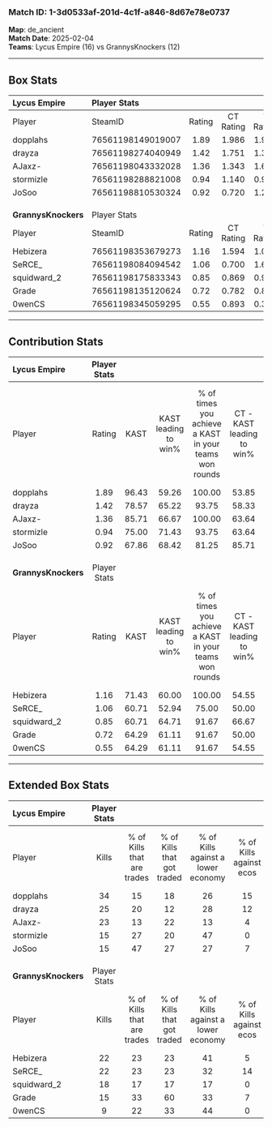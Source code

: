 ### Match ID: 1-3d0533af-201d-4c1f-a846-8d67e78e0737  
**Map**: de_ancient  
**Match Date**: 2025-02-04  
**Teams**: Lycus Empire (16) vs GrannysKnockers (12)  

---  

## Box Stats  

| **Lycus Empire**    | Player Stats      |        |           |          |       |       |       |         |        |      |     |
| :- | :- | :-: | :-: | :-: | :-: | :-: | :-: | :-: | :-: | :-: | :-: |
| Player              | SteamID           | Rating | CT Rating | T Rating | KAST  |  ADR  | Kills | Assists | Deaths | K/D  | HS% |
| dopplahs            | 76561198149019007 |  1.89  |   1.986   |  1.969   | 96.43 | 112.8 |  34   |    6    |   16   | 2.13 | 52  |
| drayza              | 76561198274040949 |  1.42  |   1.751   |  1.304   | 78.57 | 90.9  |  25   |    8    |   16   | 1.56 | 12  |
| AJaxz-              | 76561198043332028 |  1.36  |   1.343   |  1.658   | 85.71 | 80.9  |  23   |    7    |   17   | 1.35 | 52  |
| stormizle           | 76561198288821008 |  0.94  |   1.140   |  0.942   | 75.00 | 62.5  |  15   |    8    |   19   | 0.79 | 53  |
| JoSoo               | 76561198810530324 |  0.92  |   0.720   |  1.205   | 67.86 | 72.6  |  15   |    9    |   19   | 0.79 | 60  |
|                     |                   |        |           |          |       |       |       |         |        |      |     |
|                     |                   |        |           |          |       |       |       |         |        |      |     |
|                     |                   |        |           |          |       |       |       |         |        |      |     |
| **GrannysKnockers** | Player Stats      |        |           |          |       |       |       |         |        |      |     |
| Player              | SteamID           | Rating | CT Rating | T Rating | KAST  |  ADR  | Kills | Assists | Deaths | K/D  | HS% |
| Hebizera            | 76561198353679273 |  1.16  |   1.594   |  1.051   | 71.43 | 74.9  |  22   |    6    |   19   | 1.16 | 59  |
| SeRCE_              | 76561198084094542 |  1.06  |   0.700   |  1.603   | 60.71 | 86.1  |  22   |    5    |   22   | 1.00 | 54  |
| squidward_2         | 76561198175833343 |  0.85  |   0.869   |  0.901   | 60.71 | 56.7  |  18   |    1    |   21   | 0.86 | 44  |
| Grade               | 76561198135120624 |  0.72  |   0.782   |  0.897   | 64.29 | 60.6  |  15   |    8    |   26   | 0.58 | 40  |
| 0wenCS              | 76561198345059295 |  0.55  |   0.893   |  0.329   | 64.29 | 56.9  |   9   |   11    |   25   | 0.36 | 77  |
---  

## Contribution Stats  

| **Lycus Empire**    | Player Stats |       |                      |                                                        |                           |                                                             |                          |                                                            |
| :- | :-: | :-: | :-: | :-: | :-: | :-: | :-: | :-: |
| Player              |    Rating    | KAST  | KAST leading to win% | % of times you achieve a KAST in your teams won rounds | CT - KAST leading to win% | CT - % of times you achieve a KAST in your teams won rounds | T - KAST leading to win% | T - % of times you achieve a KAST in your teams won rounds |
| dopplahs            |     1.89     | 96.43 |        59.26         |                         100.00                         |           53.85           |                           100.00                            |          64.29           |                           100.00                           |
| drayza              |     1.42     | 78.57 |        65.22         |                         93.75                          |           58.33           |                           100.00                            |          72.73           |                           88.89                            |
| AJaxz-              |     1.36     | 85.71 |        66.67         |                         100.00                         |           63.64           |                           100.00                            |          69.23           |                           100.00                           |
| stormizle           |     0.94     | 75.00 |        71.43         |                         93.75                          |           63.64           |                           100.00                            |          80.00           |                           88.89                            |
| JoSoo               |     0.92     | 67.86 |        68.42         |                         81.25                          |           85.71           |                            85.71                            |          58.33           |                           77.78                            |
|                     |              |       |                      |                                                        |                           |                                                             |                          |                                                            |
|                     |              |       |                      |                                                        |                           |                                                             |                          |                                                            |
|                     |              |       |                      |                                                        |                           |                                                             |                          |                                                            |
| **GrannysKnockers** | Player Stats |       |                      |                                                        |                           |                                                             |                          |                                                            |
| Player              |    Rating    | KAST  | KAST leading to win% | % of times you achieve a KAST in your teams won rounds | CT - KAST leading to win% | CT - % of times you achieve a KAST in your teams won rounds | T - KAST leading to win% | T - % of times you achieve a KAST in your teams won rounds |
| Hebizera            |     1.16     | 71.43 |        60.00         |                         100.00                         |           54.55           |                           100.00                            |          66.67           |                           100.00                           |
| SeRCE_              |     1.06     | 60.71 |        52.94         |                         75.00                          |           50.00           |                            66.67                            |          55.56           |                           83.33                            |
| squidward_2         |     0.85     | 60.71 |        64.71         |                         91.67                          |           66.67           |                           100.00                            |          62.50           |                           83.33                            |
| Grade               |     0.72     | 64.29 |        61.11         |                         91.67                          |           50.00           |                            83.33                            |          75.00           |                           100.00                           |
| 0wenCS              |     0.55     | 64.29 |        61.11         |                         91.67                          |           54.55           |                           100.00                            |          71.43           |                           83.33                            |
---  

## Extended Box Stats  

| **Lycus Empire**    | Player Stats |                            |                            |                                    |                         |                              |                                 |        |                             |                                     |                          |                               |                            |
| :- | :-: | :-: | :-: | :-: | :-: | :-: | :-: | :-: | :-: | :-: | :-: | :-: | :-: |
| Player              |    Kills     | % of Kills that are trades | % of Kills that got traded | % of Kills against a lower economy | % of Kills against ecos | % of Kills that are flawless | % of Kills that are close duels | Deaths | % of Deaths that get traded | % of Deaths against a lower economy | % of Deaths against ecos | % of Deaths that are flawless | % of Deaths that are close |
| dopplahs            |      34      |             15             |             18             |                 26                 |           15            |              88              |                0                |   16   |             25              |                 25                  |            0             |              75               |             6              |
| drayza              |      25      |             20             |             12             |                 28                 |           12            |              64              |                0                |   16   |             19              |                 25                  |            0             |              50               |             6              |
| AJaxz-              |      23      |             13             |             22             |                 13                 |            4            |              65              |               13                |   17   |             47              |                 24                  |            6             |              59               |             0              |
| stormizle           |      15      |             27             |             20             |                 47                 |            0            |              60              |               13                |   19   |             32              |                 21                  |            0             |              84               |             0              |
| JoSoo               |      15      |             47             |             27             |                 27                 |            7            |              67              |                0                |   19   |             21              |                 21                  |            5             |              58               |             16             |
|                     |              |                            |                            |                                    |                         |                              |                                 |        |                             |                                     |                          |                               |                            |
|                     |              |                            |                            |                                    |                         |                              |                                 |        |                             |                                     |                          |                               |                            |
|                     |              |                            |                            |                                    |                         |                              |                                 |        |                             |                                     |                          |                               |                            |
| **GrannysKnockers** | Player Stats |                            |                            |                                    |                         |                              |                                 |        |                             |                                     |                          |                               |                            |
| Player              |    Kills     | % of Kills that are trades | % of Kills that got traded | % of Kills against a lower economy | % of Kills against ecos | % of Kills that are flawless | % of Kills that are close duels | Deaths | % of Deaths that get traded | % of Deaths against a lower economy | % of Deaths against ecos | % of Deaths that are flawless | % of Deaths that are close |
| Hebizera            |      22      |             23             |             23             |                 41                 |            5            |              64              |                0                |   19   |             32              |                  5                  |            0             |              68               |             0              |
| SeRCE_              |      22      |             23             |             23             |                 32                 |           14            |              73              |               14                |   22   |             14              |                 18                  |            0             |              68               |             5              |
| squidward_2         |      18      |             17             |             17             |                 17                 |            0            |              72              |                0                |   21   |             10              |                 14                  |            0             |              95               |             0              |
| Grade               |      15      |             33             |             60             |                 33                 |            7            |              60              |                7                |   26   |             23              |                 23                  |            4             |              69               |             4              |
| 0wenCS              |      9       |             22             |             33             |                 44                 |            0            |              44              |               11                |   25   |             16              |                 12                  |            0             |              60               |             12             |
